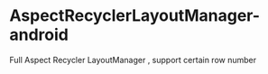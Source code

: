 # AspectRecyclerLayoutManager-android
Full Aspect Recycler LayoutManager , support certain row number
